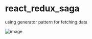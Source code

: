 # react_redux_saga
using generator pattern for fetching data

![image](https://github.com/f957-cua/react_redux_saga/assets/70341552/8ff53046-6c66-49b6-8801-01fd41cf7df7)
